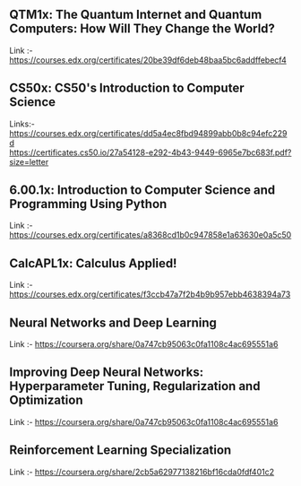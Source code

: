 ## QTM1x: The Quantum Internet and Quantum Computers: How Will They Change the World?

Link :- https://courses.edx.org/certificates/20be39df6deb48baa5bc6addffebecf4

## CS50x: CS50's Introduction to Computer Science

Links:- https://courses.edx.org/certificates/dd5a4ec8fbd94899abb0b8c94efc229d <br/> 
        https://certificates.cs50.io/27a54128-e292-4b43-9449-6965e7bc683f.pdf?size=letter
        
## 6.00.1x: Introduction to Computer Science and Programming Using Python

Link :- https://courses.edx.org/certificates/a8368cd1b0c947858e1a63630e0a5c50

## CalcAPL1x: Calculus Applied!

Link :-https://courses.edx.org/certificates/f3ccb47a7f2b4b9b957ebb4638394a73

## Neural Networks and Deep Learning

Link :- https://coursera.org/share/0a747cb95063c0fa1108c4ac695551a6

## Improving Deep Neural Networks: Hyperparameter Tuning, Regularization and Optimization

Link :- https://coursera.org/share/0a747cb95063c0fa1108c4ac695551a6

## Reinforcement Learning Specialization 

Link :- https://coursera.org/share/2cb5a62977138216bf16cda0fdf401c2
